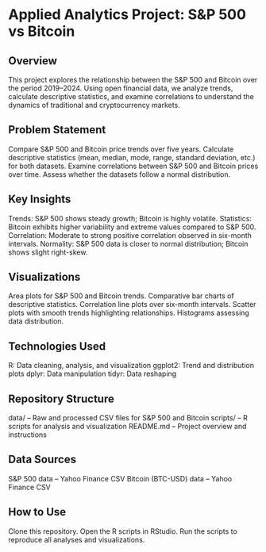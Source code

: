 # Applied Analytics Project: S&P 500 vs Bitcoin
## Overview
This project explores the relationship between the S&P 500 and Bitcoin over the period 2019–2024. Using open financial data, we analyze trends, calculate descriptive statistics, and examine correlations to understand the dynamics of traditional and cryptocurrency markets.
## Problem Statement
Compare S&P 500 and Bitcoin price trends over five years.
Calculate descriptive statistics (mean, median, mode, range, standard deviation, etc.) for both datasets.
Examine correlations between S&P 500 and Bitcoin prices over time.
Assess whether the datasets follow a normal distribution.
## Key Insights
Trends: S&P 500 shows steady growth; Bitcoin is highly volatile.
Statistics: Bitcoin exhibits higher variability and extreme values compared to S&P 500.
Correlation: Moderate to strong positive correlation observed in six-month intervals.
Normality: S&P 500 data is closer to normal distribution; Bitcoin shows slight right-skew.
## Visualizations
Area plots for S&P 500 and Bitcoin trends.
Comparative bar charts of descriptive statistics.
Correlation line plots over six-month intervals.
Scatter plots with smooth trends highlighting relationships.
Histograms assessing data distribution.
## Technologies Used
R: Data cleaning, analysis, and visualization
ggplot2: Trend and distribution plots
dplyr: Data manipulation
tidyr: Data reshaping
## Repository Structure
data/ – Raw and processed CSV files for S&P 500 and Bitcoin
scripts/ – R scripts for analysis and visualization
README.md – Project overview and instructions
## Data Sources
S&P 500 data – Yahoo Finance CSV
Bitcoin (BTC-USD) data – Yahoo Finance CSV
## How to Use
Clone this repository.
Open the R scripts in RStudio.
Run the scripts to reproduce all analyses and visualizations.
